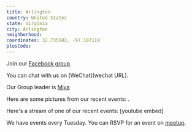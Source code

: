 ```yaml
---
title: Arlington
country: United States
state: Virginia
city: Arlington
neighborhood: 
coordinates: 32.735582, -97.107119
plusCode:
---
```

Join our [Facebook group](https://www.facebook.com/groups/free.code.camp.arlington.va).

You can chat with us on [WeChat](wechat URL).

Our Group leader is [Miya](freecodecamp.org/miya)

Here are some pictures from our recent events:
![]().

Here's a stream of one of our recent events:
[youtube embed]

We have events every Tuesday. You can RSVP for an event on [meetup](meetupurl).
